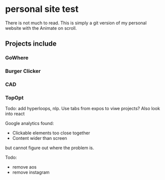 # personal site test

There is not much to read. This is simply a git version of my personal website with the Animate on scroll.

## Projects include
### GoWhere
### Burger Clicker
### CAD
### TopOpt


Todo: add hyperloops, nlp. Use tabs from expos to viwe projects?
Also look into react

Google analytics found: 
- Clickable elements too close together
- Content wider than screen

but cannot figure out where the problem is. 

Todo:
- remove aos
- remove instagram
